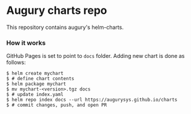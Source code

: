 # Augury charts repo

This repository contains augury's helm-charts.

### How it works

GitHub Pages is set to point to `docs` folder. 
Adding new chart is done as follows:

```console
$ helm create mychart
$ # define chart contents
$ helm package mychart
$ mv mychart-<version>.tgz docs
$ # update index.yaml
$ helm repo index docs --url https://augurysys.github.io/charts
$ # commit changes, push, and open PR
```
